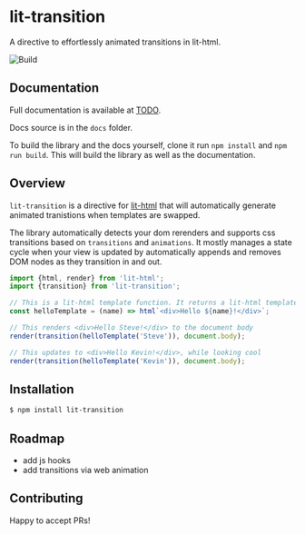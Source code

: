 # lit-transition

A directive to effortlessly animated transitions in lit-html.

![Build](https://github.com/sijakret/lit-transition/workflows/Build/badge.svg?branch=master)

## Documentation

Full documentation is available at [TODO](https://TODO).

Docs source is in the `docs` folder.

To build the library and the docs yourself,
clone it run `npm install` and `npm run build`.
This will build the library as well as the documentation.

## Overview

`lit-transition` is a directive for [lit-html](https://lit-html.polymer-project.org/) that will automatically generate animated tranistions when templates are swapped.

The library automatically detects your dom rerenders and supports css transitions based on `transitions` and `animations`.
It mostly manages a state cycle when your view is updated
by automatically appends and removes DOM nodes as they transition in and out.

```javascript
import {html, render} from 'lit-html';
import {transition} from 'lit-transition';

// This is a lit-html template function. It returns a lit-html template.
const helloTemplate = (name) => html`<div>Hello ${name}!</div>`;

// This renders <div>Hello Steve!</div> to the document body
render(transition(helloTemplate('Steve')), document.body);

// This updates to <div>Hello Kevin!</div>, while looking cool
render(transition(helloTemplate('Kevin')), document.body);
```

## Installation

```bash
$ npm install lit-transition
```

## Roadmap

* add js hooks
* add transitions via web animation

## Contributing

Happy to accept PRs!